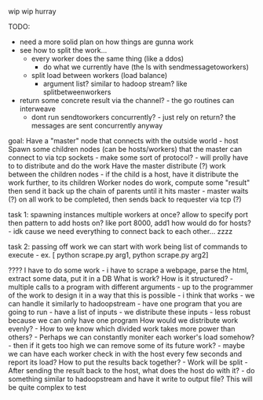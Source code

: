 wip wip hurray


TODO:
- need a more solid plan on how things are gunna work
- see how to split the work...
    - every worker does the same thing (like a ddos)
        - do what we currently have (the ls with sendmessagetoworkers)
    - split load between workers (load balance)
        - argument list? similar to hadoop stream? like splitbetweenworkers
- return some concrete result via the channel? - the go routines can interweave
    - dont run sendtoworkers concurrently? - just rely on return? the messages are sent concurrently anyway

goal:
Have a "master" node that connects with the outside world - host
Spawn some children nodes (can be hosts/workers) that the master can connect to via tcp sockets
    - make some sort of protocol? - will prolly have to to distribute and do the work
Have the master distribute (?) work between the children nodes
    - if the child is a host, have it distribute the work further, to its children
Worker nodes do work, compute some "result" then send it back up the chain of parents until it hits master
    - master waits (?) on all work to be completed, then sends back to requester via tcp (?)

task 1: spawning instances
multiple workers at once? allow to specify port then pattern to add hosts on? like port 8000, add1
how would do for hosts? - idk cause we need everything to connect back to each other... zzzz

task 2: passing off work
we can start with work being list of commands to execute
    - ex. [ python scrape.py arg1, python scrape.py arg2]

????
I have to do some work
    - i have to scrape a webpage, parse the html, extract some data, put it in a DB
What is work? How is it structured?
    - multiple calls to a program with different arguments
        - up to the programmer of the work to design it in a way that this is possible
    - i think that works
    - we can handle it similarly to hadoopstream
        - have one program that you are going to run
        - have a list of inputs - we distribute these inputs
            - less robust because we can only have one program
How would we distribute work evenly?
    - How to we know which divided work takes more power than others?
        - Perhaps we can constantly moniter each worker's load somehow?
            - then if it gets too high we can remove some of its future work?
            - maybe we can have each worker check in with the host every few seconds and report its load?
How to put the results back together?
    - Work will be split
    - After sending the result back to the host, what does the host do with it?
        - do something similar to hadoopstream and have it write to output file?
This will be quite complex to test